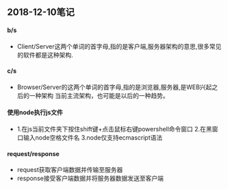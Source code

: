 ## 2018-12-10笔记

#### b/s

+	Client/Server这两个单词的首字母,指的是客户端,服务器架构的意思,很多常见的软件都是这种架构.

#### c/s

+	Browser/Server的这两个单词的首字母,指的是浏览器,服务器,是WEB兴起之后的一种架构
当前主流架构，也可能是以后的一种趋势。

#### 使用node执行js文件
+	1.在js当前文件夹下按住shift键+点击鼠标右键powershell命令窗口
	2.在黑窗口输入node空格文件名
	3.node仅支持ecmascript语法

#### request/response
+	request获取客户端数据并传输至服务器
+	response接受客户端数据并将服务器数据发送至客户端